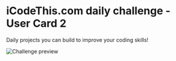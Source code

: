 # iCodeThis.com daily challenge - User Card 2
Daily projects you can build to
improve your coding skills!

![Challenge preview](https://shismqklzntzxworibfn.supabase.co/storage/v1/object/public/previews/2fa5c507-758a-489f-bcc8-956b0c6f5d8e.png)
